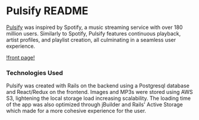 # Pulsify README

[Pulsify](https://pulsify-app.herokuapp.com/) was inspired by Spotify, a music streaming service with over 180 million users. Similarly to Spotify, Pulsify features continuous playback, artist profiles, and playlist creation, all culminating in a seamless user experience.

[!front page!](app/assets/images/front_page.png)

### Technologies Used
Pulsify was created with Rails on the backend using a Postgresql database and React/Redux on the frontend.
Images and MP3s were stored using AWS S3, lightening the local storage load increasing scalability. The loading time of the app was also optimized through jBuilder and Rails' Active Storage which made for a more cohesive experience for the user.
